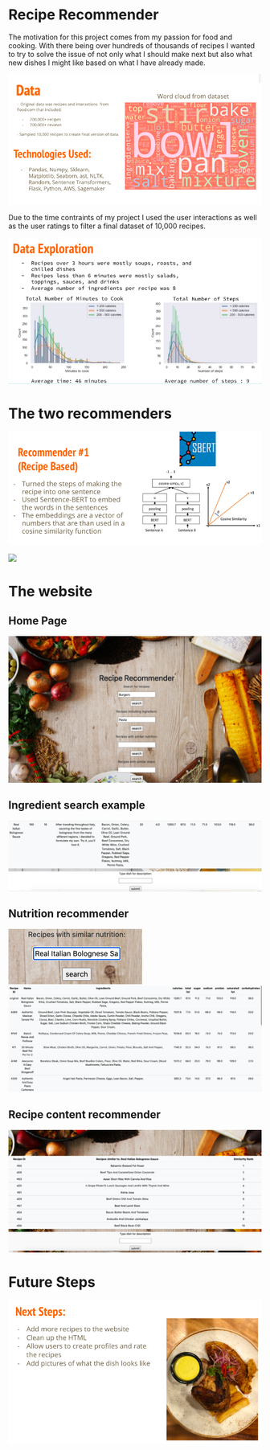 # Recipe Recommender

The motivation for this project comes from my passion for food and cooking. With there being over hundreds of thousands of recipes I wanted to try to solve the issue of not only what I should make next but also what new dishes I might like based on what I have already made.

![](Images/about_the_data.png)

Due to the time contraints of my project I used the user interactions as well as the user ratings to filter a final dataset of 10,000 recipes. 


![](Images/eda.png)


# The two recommenders

![](Images/recipe_based.png)


![](Images/nutrition_based.png)

# The website

## Home Page
![](Images/home.png)


## Ingredient search example

![](Images/pasta_example.png)

## Nutrition recommender

![](Images/search_for_nutrition.png)
![](Images/sim_nutrition.png)

## Recipe content recommender

![](Images/sim_recipe.png)


# Future Steps

![](Images/future_steps.png)
